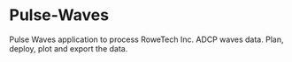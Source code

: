 # Pulse-Waves
Pulse Waves application to process RoweTech Inc. ADCP waves data.  Plan, deploy, plot and export the data.
